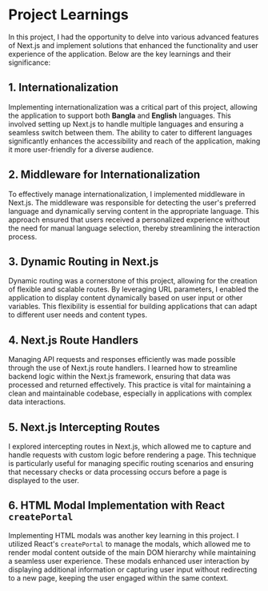 # Project Learnings

In this project, I had the opportunity to delve into various advanced features of Next.js and implement solutions that enhanced the functionality and user experience of the application. Below are the key learnings and their significance:

## 1. Internationalization 
   Implementing internationalization was a critical part of this project, allowing the application to support both **Bangla** and **English** languages. This involved setting up Next.js to handle multiple languages and ensuring a seamless switch between them. The ability to cater to different languages significantly enhances the accessibility and reach of the application, making it more user-friendly for a diverse audience.

## 2. Middleware for Internationalization
   To effectively manage internationalization, I implemented middleware in Next.js. The middleware was responsible for detecting the user's preferred language and dynamically serving content in the appropriate language. This approach ensured that users received a personalized experience without the need for manual language selection, thereby streamlining the interaction process.

## 3. Dynamic Routing in Next.js
   Dynamic routing was a cornerstone of this project, allowing for the creation of flexible and scalable routes. By leveraging URL parameters, I enabled the application to display content dynamically based on user input or other variables. This flexibility is essential for building applications that can adapt to different user needs and content types.

## 4. Next.js Route Handlers
   Managing API requests and responses efficiently was made possible through the use of Next.js route handlers. I learned how to streamline backend logic within the Next.js framework, ensuring that data was processed and returned effectively. This practice is vital for maintaining a clean and maintainable codebase, especially in applications with complex data interactions.

## 5. Next.js Intercepting Routes
   I explored intercepting routes in Next.js, which allowed me to capture and handle requests with custom logic before rendering a page. This technique is particularly useful for managing specific routing scenarios and ensuring that necessary checks or data processing occurs before a page is displayed to the user.

## 6. HTML Modal Implementation with React `createPortal`
   Implementing HTML modals was another key learning in this project. I utilized React's `createPortal` to manage the modals, which allowed me to render modal content outside of the main DOM hierarchy while maintaining a seamless user experience. These modals enhanced user interaction by displaying additional information or capturing user input without redirecting to a new page, keeping the user engaged within the same context.

